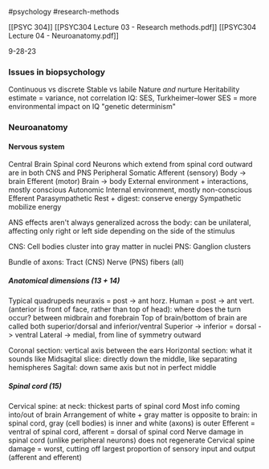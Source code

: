 #psychology 
#research-methods 

[[PSYC 304]]
[[PSYC304 Lecture 03 - Research methods.pdf]]
[[PSYC304 Lecture 04 - Neuroanatomy.pdf]]

9-28-23

### Issues in biopsychology
Continuous vs discrete
Stable vs labile
Nature *and* nurture
	Heritability estimate = variance, not correlation
	IQ: SES, Turkheimer–lower SES = more environmental impact on IQ 
	"genetic determinism"



### Neuroanatomy
#### Nervous system
Central
	Brain 
	Spinal cord 
		Neurons which extend from spinal cord outward are in both CNS and PNS
Peripheral 
	Somatic
		Afferent (sensory)
			Body -> brain
		Efferent (motor)
			Brain -> body
		External environment + interactions, mostly conscious
	Autonomic
		Internal environment, mostly non-conscious
		Efferent
			Parasympathetic
				Rest + digest: conserve energy
			Sympathetic
				mobilize energy

ANS effects aren't always generalized across the body: can be unilateral, affecting only right or left side depending on the side of the stimulus

CNS: Cell bodies cluster into gray matter in nuclei
PNS: Ganglion clusters

Bundle of axons:
	Tract (CNS)
	Nerve (PNS)
	fibers (all)

##### Anatomical dimensions (13 + 14)
Typical quadrupeds neuraxis  = post -> ant horz. 
Human = post -> ant vert. (anterior is front of face, rather than top of head): where does the turn occur? 
	between midbrain and forebrain
	Top of brain/bottom of brain are called both superior/dorsal and inferior/ventral
Superior -> inferior = dorsal -> ventral
Lateral -> medial, from line of symmetry outward


Coronal section: vertical axis between the ears
Horizontal section: what it sounds like
Midsagital slice: directly down the middle, like separating hemispheres
	Sagital: down same axis but not in perfect middle

##### Spinal cord (15)
Cervical spine: at neck: thickest parts of spinal cord
	Most info coming into/out of brain
Arrangement of white + gray matter is opposite to brain: in spinal cord, gray (cell bodies) is inner and white (axons) is outer
	Efferent = ventral of spinal cord, afferent = dorsal of spinal cord
Nerve damage in spinal cord (unlike peripheral neurons) does not regenerate
Cervical spine damage = worst, cutting off largest proportion of sensory input and output (afferent and efferent)
